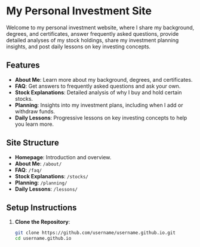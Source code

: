 # My Personal Investment Site

Welcome to my personal investment website, where I share my background, degrees, and certificates, answer frequently asked questions, provide detailed analyses of my stock holdings, share my investment planning insights, and post daily lessons on key investing concepts.

## Features

- **About Me**: Learn more about my background, degrees, and certificates.
- **FAQ**: Get answers to frequently asked questions and ask your own.
- **Stock Explanations**: Detailed analysis of why I buy and hold certain stocks.
- **Planning**: Insights into my investment plans, including when I add or withdraw funds.
- **Daily Lessons**: Progressive lessons on key investing concepts to help you learn more.

## Site Structure

- **Homepage**: Introduction and overview.
- **About Me**: `/about/`
- **FAQ**: `/faq/`
- **Stock Explanations**: `/stocks/`
- **Planning**: `/planning/`
- **Daily Lessons**: `/lessons/`

## Setup Instructions

1. **Clone the Repository**:
   ```bash
   git clone https://github.com/username/username.github.io.git
   cd username.github.io
